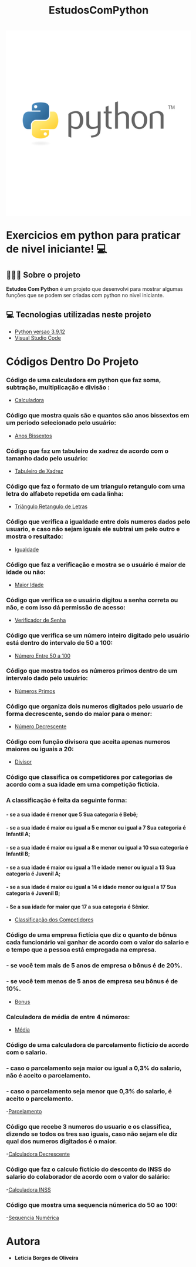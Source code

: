 <h1 align="center"> EstudosComPython </h1>

<h1>
    <img src="python-logo.svg">
    <p>Exercicios em python para praticar de nivel iniciante! 💻</p>
</h1>

## 👩🏽‍💻 Sobre o projeto

**Estudos Com Python** é um projeto que desenvolvi para mostrar algumas funções que se podem ser criadas com python no nivel iniciante.


## 💻 Tecnologias utilizadas neste projeto 
- [Python versao 3.9.12](https://www.python.org/downloads/)
- [Visual Studio Code](https://code.visualstudio.com/download)



<h1>Códigos Dentro Do Projeto</h1>

### Código de uma calculadora em python que faz soma, subtração, multiplicação e divisão :
- [Calculadora](Calculadora.py)

### Código que mostra quais são e quantos são anos bissextos em um periodo selecionado pelo usuário:
- [Anos Bissextos](AnosBissextos.py)

### Código que faz um tabuleiro de xadrez de acordo com o tamanho dado pelo usuário:
- [Tabuleiro de Xadrez](TabuleiroDeXadrez.py)

### Código que faz o formato de um triangulo retangulo com uma letra do alfabeto repetida em cada linha:
- [Triângulo Retangulo de Letras](TrianguloRetanguloComLetras.py)

### Código que verifica a igualdade entre dois numeros dados pelo usuario, e caso não sejam iguais ele subtrai um pelo outro e mostra o resultado:
- [Igualdade](VerificaIgualdade.py)

### Código que faz a verificação e mostra se o usuário é maior de idade ou não:
- [Maior Idade](VerificadorMaiorIdade.py)

### Código que verifica se o usuário digitou a senha correta ou não, e com isso dá permissão de acesso:
- [Verificador de Senha](VerificadorDeSenha.py)

### Código que verifica se um número inteiro digitado pelo usuário está dentro do intervalo de 50 a 100:
- [Número Entre 50 a 100](Verifica50a100.py)

### Código que mostra todos os números primos dentro de um intervalo dado pelo usuário:
- [Números Primos](NumerosPrimos.py)

### Código que organiza dois numeros digitados pelo usuario de forma decrescente, sendo do maior para o menor:
- [Número Decrescente](NumeroDecrescente.py)

### Código com função divisora que aceita apenas numeros maiores ou iguais a 20:
- [Divisor](DivisoraMaiorQueVinte.py)

### Código que classifica os competidores por categorias de acordo com a sua idade em uma competição fictícia.
### A classificação é feita da seguinte forma:
#### - se a sua idade é menor que 5 Sua categoria é Bebê;
#### - se a sua idade é maior ou igual a 5 e menor ou igual a 7 Sua categoria é Infantil A; 
#### - se a sua idade é maior ou igual a 8 e menor ou igual a 10 sua categoria é Infantil B;
#### - se a sua idade é maior ou igual a 11 e idade menor ou igual a 13 Sua categoria é Juvenil A;
#### - se a sua idade é maior ou igual a 14 e idade menor ou igual a 17 Sua categoria é Juvenil B; 
#### - Se a sua idade for maior que 17 a sua categoria é Sênior.

- [Classificação dos Competidores](ClassificarCompetidoresPorIdade.py)

### Código de uma empresa fictícia que diz o quanto de bônus cada funcionário vai ganhar de acordo com o valor do salario e o tempo que a pessoa está empregada na empresa.
### -  se você tem mais de 5 anos de empresa o bônus é de 20%.
### -  se você tem menos de 5 anos de empresa seu bônus é de 10%.
- [Bonus](BonusSalario.py)


### Calculadora de média de entre 4 números:
- [Média](CalculadoraMediaFaculdade.py)

### Código de uma calculadora de parcelamento fictício de acordo com o salario.
### - caso o parcelamento seja maior ou igual a 0,3% do salario, não é aceito o parcelamento.
### - caso o parcelamento seja menor que 0,3% do salario, é aceito o parcelamento. 
-[Parcelamento](CalculadoraParcelamento.py)

### Código que recebe 3 numeros do usuario e os classifica, dizendo se todos os tres sao iguais, caso não sejam ele diz qual dos numeros digitados é o maior.
-[Calculadora Decrescente](CalculoDecrescente.py)

### Código que faz o calculo fictício do desconto do INSS do salario do colaborador de acordo com o valor do salário:
-[Calculadora INSS](CalculoDescontoINSS.py)
### Código que mostra uma sequencia númerica do 50 ao 100:
-[Sequencia Numérica](FuncaoExibidorDeSequenciaNumerica.py)








# Autora
* **Leticia Borges de Oliveira**